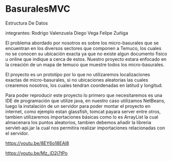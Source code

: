 # BasuralesMVC
Estructura De Datos

integrantes: Rodrigo Valenzuela
	           Diego Vega
         	   Felipe Zuñiga
		   
		   
El problema abordado por nosotros es sobre los micro-basurales que se encuentran en los diversos sectores que componen a Temuco, los cuales no se conocen su ubicación exacta ya que no existe algun documento fisico u online que indique a cerca de estos. Nuestro proyecto estara enfocado en la creación de un mapa de temuco que muestre todos los micro-basurales.


El proyecto es un prototipo por lo que no utilizaremos localizaciones exactas de micro-basurales, si no ubicaciones aleatorias las cuales crearemos nosotros, los cuales tendran coordenadas en latitud y longitud.


Para poder reproducir este proyecto lo primero que necesitaremos es una IDE de programación que utilize java, en nuestro caso utilizamos NetBeans, luego la instalación de un servidor para poder montar el proyecto en internet, como ejemplo estan glassfish, tomcat payara server entre otros, tambien utilizaremos importaciones básicas como lo es ArrayList la cual almacenara los puntos aleatorios, tambien debemos añadir la libreria servlet-api.jar la cual nos permitira realizar importaciones relacionadas con el servidor. 


https://youtu.be/8EY6o18EAl8

https://youtu.be/Mz_jD2j7tPo
